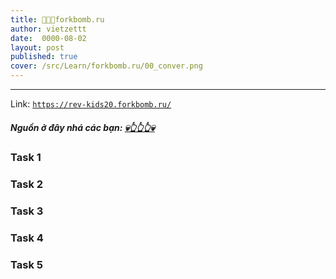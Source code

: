 ```yaml
---
title: 🐳🐳🐳forkbomb.ru
author: vietzettt
date:  0000-08-02
layout: post
published: true 
cover: /src/Learn/forkbomb.ru/00_conver.png
---
```


---

Link: [`https://rev-kids20.forkbomb.ru/`](https://rev-kids20.forkbomb.ru/)

##### **Nguồn ở đây nhá các bạn:** [💀**👆👆👆**💀](https://github.com/vietzettt/vietzettt.github.io/tree/main/src/Learn/forkbomb.ru)

### Task 1

### Task 2

### Task 3

### Task 4

### Task 5
